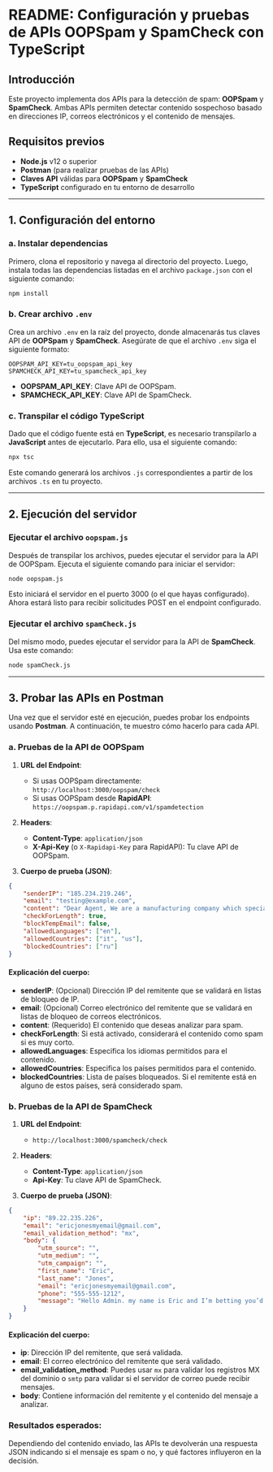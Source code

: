 # README: Configuración y pruebas de APIs OOPSpam y SpamCheck con TypeScript

## Introducción

Este proyecto implementa dos APIs para la detección de spam: **OOPSpam** y **SpamCheck**. Ambas APIs permiten detectar contenido sospechoso basado en direcciones IP, correos electrónicos y el contenido de mensajes.

## Requisitos previos

- **Node.js** v12 o superior
- **Postman** (para realizar pruebas de las APIs)
- **Claves API** válidas para **OOPSpam** y **SpamCheck**
- **TypeScript** configurado en tu entorno de desarrollo

---

## 1. Configuración del entorno

### a. Instalar dependencias

Primero, clona el repositorio y navega al directorio del proyecto. Luego, instala todas las dependencias listadas en el archivo `package.json` con el siguiente comando:

```bash
npm install
```

### b. Crear archivo `.env`

Crea un archivo `.env` en la raíz del proyecto, donde almacenarás tus claves API de **OOPSpam** y **SpamCheck**. Asegúrate de que el archivo `.env` siga el siguiente formato:

```plaintext
OOPSPAM_API_KEY=tu_oopspam_api_key
SPAMCHECK_API_KEY=tu_spamcheck_api_key
```

- **OOPSPAM_API_KEY**: Clave API de OOPSpam.
- **SPAMCHECK_API_KEY**: Clave API de SpamCheck.

### c. Transpilar el código TypeScript

Dado que el código fuente está en **TypeScript**, es necesario transpilarlo a **JavaScript** antes de ejecutarlo. Para ello, usa el siguiente comando:

```bash
npx tsc
```

Este comando generará los archivos `.js` correspondientes a partir de los archivos `.ts` en tu proyecto.

---

## 2. Ejecución del servidor

### Ejecutar el archivo `oopspam.js`

Después de transpilar los archivos, puedes ejecutar el servidor para la API de OOPSpam. Ejecuta el siguiente comando para iniciar el servidor:

```bash
node oopspam.js
```

Esto iniciará el servidor en el puerto 3000 (o el que hayas configurado). Ahora estará listo para recibir solicitudes POST en el endpoint configurado.

### Ejecutar el archivo `spamCheck.js`

Del mismo modo, puedes ejecutar el servidor para la API de **SpamCheck**. Usa este comando:

```bash
node spamCheck.js
```

---

## 3. Probar las APIs en Postman

Una vez que el servidor esté en ejecución, puedes probar los endpoints usando **Postman**. A continuación, te muestro cómo hacerlo para cada API.

### a. Pruebas de la API de **OOPSpam**

1. **URL del Endpoint**:
   - Si usas OOPSpam directamente: `http://localhost:3000/oopspam/check`
   - Si usas OOPSpam desde **RapidAPI**: `https://oopspam.p.rapidapi.com/v1/spamdetection`

2. **Headers**:
   - **Content-Type**: `application/json`
   - **X-Api-Key** (o `X-Rapidapi-Key` para RapidAPI): Tu clave API de OOPSpam.

3. **Cuerpo de prueba (JSON)**:
```json
{
    "senderIP": "185.234.219.246",
    "email": "testing@example.com",
    "content": "Dear Agent, We are a manufacturing company which specializes in supplying Aluminum Rod...",
    "checkForLength": true,
    "blockTempEmail": false,
    "allowedLanguages": ["en"],
    "allowedCountries": ["it", "us"],
    "blockedCountries": ["ru"]
}
```

#### Explicación del cuerpo:
- **senderIP**: (Opcional) Dirección IP del remitente que se validará en listas de bloqueo de IP.
- **email**: (Opcional) Correo electrónico del remitente que se validará en listas de bloqueo de correos electrónicos.
- **content**: (Requerido) El contenido que deseas analizar para spam.
- **checkForLength**: Si está activado, considerará el contenido como spam si es muy corto.
- **allowedLanguages**: Especifica los idiomas permitidos para el contenido.
- **allowedCountries**: Especifica los países permitidos para el contenido.
- **blockedCountries**: Lista de países bloqueados. Si el remitente está en alguno de estos países, será considerado spam.

### b. Pruebas de la API de **SpamCheck**

1. **URL del Endpoint**:
   - `http://localhost:3000/spamcheck/check`

2. **Headers**:
   - **Content-Type**: `application/json`
   - **Api-Key**: Tu clave API de SpamCheck.

3. **Cuerpo de prueba (JSON)**:
```json
{
    "ip": "89.22.235.226",
    "email": "ericjonesmyemail@gmail.com",
    "email_validation_method": "mx",
    "body": {
        "utm_source": "",
        "utm_medium": "",
        "utm_campaign": "",
        "first_name": "Eric",
        "last_name": "Jones",
        "email": "ericjonesmyemail@gmail.com",
        "phone": "555-555-1212",
        "message": "Hello Admin. my name is Eric and I’m betting you’d like your website to generate more leads..."
    }
}
```

#### Explicación del cuerpo:
- **ip**: Dirección IP del remitente, que será validada.
- **email**: El correo electrónico del remitente que será validado.
- **email_validation_method**: Puedes usar `mx` para validar los registros MX del dominio o `smtp` para validar si el servidor de correo puede recibir mensajes.
- **body**: Contiene información del remitente y el contenido del mensaje a analizar.

### Resultados esperados:

Dependiendo del contenido enviado, las APIs te devolverán una respuesta JSON indicando si el mensaje es spam o no, y qué factores influyeron en la decisión.

